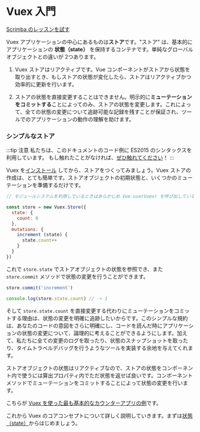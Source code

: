 # Vuex 入門

<div class="scrimba"><a href="https://scrimba.com/p/pnyzgAP/cMPa2Uk" target="_blank" rel="noopener noreferrer">Scrimba のレッスンを試す</a></div>

Vuex アプリケーションの中心にあるものは**ストア**です。"ストア" は、基本的にアプリケーションの **状態（state）** を保持するコンテナです。単純なグローバルオブジェクトとの違いが 2つあります。

1. Vuex ストアはリアクティブです。Vue コンポーネントがストアから状態を取り出すとき、もしストアの状態が変化したら、ストアはリアクティブかつ効率的に更新を行います。

2. ストアの状態を直接変更することはできません。明示的に**ミューテーションをコミットする**ことによってのみ、ストアの状態を変更します。これによって、全ての状態の変更について追跡可能な記録を残すことが保証され、ツールでのアプリケーションの動作の理解を助けます。

### シンプルなストア

:::tip 注意
私たちは、このドキュメントのコード例に ES2015 のシンタックスを利用しています。 もし触れたことがなければ、[ぜひ触れてください](https://babeljs.io/docs/learn-es2015/)！
:::

Vuex を[インストール](../installation.md) してから、ストアをつくってみましょう。Vuex ストアの作成は、とても簡単です。ストアオブジェクトの初期状態と、いくつかのミューテーションを準備するだけです。

``` js
// モジュールシステムを利用しているときはあらかじめ Vue.use(Vuex) を呼び出していることを確認しておいてください

const store = new Vuex.Store({
  state: {
    count: 0
  },
  mutations: {
    increment (state) {
      state.count++
    }
  }
})
```

これで `store.state` でストアオブジェクトの状態を参照でき、また `store.commit` メソッドで状態の変更を行うことができます。

``` js
store.commit('increment')

console.log(store.state.count) // -> 1
```

そして `store.state.count` を直接変更する代わりにミューテーションをコミットする理由は、状態の変更を明確に追跡したいからです。このシンプルな規約は、あなたのコードの意図をさらに明確にし、コードを読んだ時にアプリケーションの状態の変更について、論理的に考えることができるようにします。加えて、私たちに全ての変更のログを取ったり、状態のスナップショットを取ったり、タイムトラベルデバッグを行うようなツールを実装する余地を与えてくれます。

ストアオブジェクトの状態はリアクティブなので、ストアの状態をコンポーネント内で使うには算出プロパティ内でただ状態を返せば良いです。コンポーネントメソッドでミューテーションをコミットすることによって状態の変更を行います。

こちらが [Vuex を使った最も基本的なカウンターアプリの例](https://jsfiddle.net/n9jmu5v7/1269/)です。

これから Vuex のコアコンセプトについて詳しく説明していきます。まずは[状態（state）](state.md)からはじめましょう。
